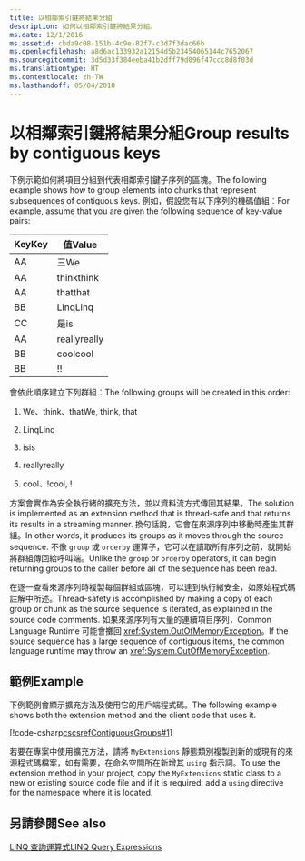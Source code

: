 ```yaml
---
title: 以相鄰索引鍵將結果分組
description: 如何以相鄰索引鍵將結果分組。
ms.date: 12/1/2016
ms.assetid: cbda9c08-151b-4c9e-82f7-c3d7f3dac66b
ms.openlocfilehash: a8d6ac133932a12154d5b23454065144c7652067
ms.sourcegitcommit: 3d5d33f384eeba41b2dff79d096f47ccc8d8f03d
ms.translationtype: HT
ms.contentlocale: zh-TW
ms.lasthandoff: 05/04/2018
---
```

# <a name="group-results-by-contiguous-keys"></a><span data-ttu-id="2e638-103">以相鄰索引鍵將結果分組</span><span class="sxs-lookup"><span data-stu-id="2e638-103">Group results by contiguous keys</span></span>

<span data-ttu-id="2e638-104">下例示範如何將項目分組到代表相鄰索引鍵子序列的區塊。</span><span class="sxs-lookup"><span data-stu-id="2e638-104">The following example shows how to group elements into chunks that represent subsequences of contiguous keys.</span></span> <span data-ttu-id="2e638-105">例如，假設您有以下序列的機碼值組︰</span><span class="sxs-lookup"><span data-stu-id="2e638-105">For example, assume that you are given the following sequence of key-value pairs:</span></span>  
  
|<span data-ttu-id="2e638-106">Key</span><span class="sxs-lookup"><span data-stu-id="2e638-106">Key</span></span>|<span data-ttu-id="2e638-107">值</span><span class="sxs-lookup"><span data-stu-id="2e638-107">Value</span></span>|  
|---------|-----------|  
|<span data-ttu-id="2e638-108">A</span><span class="sxs-lookup"><span data-stu-id="2e638-108">A</span></span>|<span data-ttu-id="2e638-109">三</span><span class="sxs-lookup"><span data-stu-id="2e638-109">We</span></span>|  
|<span data-ttu-id="2e638-110">A</span><span class="sxs-lookup"><span data-stu-id="2e638-110">A</span></span>|<span data-ttu-id="2e638-111">think</span><span class="sxs-lookup"><span data-stu-id="2e638-111">think</span></span>|  
|<span data-ttu-id="2e638-112">A</span><span class="sxs-lookup"><span data-stu-id="2e638-112">A</span></span>|<span data-ttu-id="2e638-113">that</span><span class="sxs-lookup"><span data-stu-id="2e638-113">that</span></span>|  
|<span data-ttu-id="2e638-114">B</span><span class="sxs-lookup"><span data-stu-id="2e638-114">B</span></span>|<span data-ttu-id="2e638-115">Linq</span><span class="sxs-lookup"><span data-stu-id="2e638-115">Linq</span></span>|  
|<span data-ttu-id="2e638-116">C</span><span class="sxs-lookup"><span data-stu-id="2e638-116">C</span></span>|<span data-ttu-id="2e638-117">是</span><span class="sxs-lookup"><span data-stu-id="2e638-117">is</span></span>|  
|<span data-ttu-id="2e638-118">A</span><span class="sxs-lookup"><span data-stu-id="2e638-118">A</span></span>|<span data-ttu-id="2e638-119">really</span><span class="sxs-lookup"><span data-stu-id="2e638-119">really</span></span>|  
|<span data-ttu-id="2e638-120">B</span><span class="sxs-lookup"><span data-stu-id="2e638-120">B</span></span>|<span data-ttu-id="2e638-121">cool</span><span class="sxs-lookup"><span data-stu-id="2e638-121">cool</span></span>|  
|<span data-ttu-id="2e638-122">B</span><span class="sxs-lookup"><span data-stu-id="2e638-122">B</span></span>|<span data-ttu-id="2e638-123">!</span><span class="sxs-lookup"><span data-stu-id="2e638-123">!</span></span>|  
  
 <span data-ttu-id="2e638-124">會依此順序建立下列群組︰</span><span class="sxs-lookup"><span data-stu-id="2e638-124">The following groups will be created in this order:</span></span>  
  
1.  <span data-ttu-id="2e638-125">We、think、that</span><span class="sxs-lookup"><span data-stu-id="2e638-125">We, think, that</span></span>  
  
2.  <span data-ttu-id="2e638-126">Linq</span><span class="sxs-lookup"><span data-stu-id="2e638-126">Linq</span></span>  
  
3.  <span data-ttu-id="2e638-127">is</span><span class="sxs-lookup"><span data-stu-id="2e638-127">is</span></span>  
  
4.  <span data-ttu-id="2e638-128">really</span><span class="sxs-lookup"><span data-stu-id="2e638-128">really</span></span>  
  
5.  <span data-ttu-id="2e638-129">cool、!</span><span class="sxs-lookup"><span data-stu-id="2e638-129">cool, !</span></span>  
  
 <span data-ttu-id="2e638-130">方案會實作為安全執行緒的擴充方法，並以資料流方式傳回其結果。</span><span class="sxs-lookup"><span data-stu-id="2e638-130">The solution is implemented as an extension method that is thread-safe and that returns its results in a streaming manner.</span></span> <span data-ttu-id="2e638-131">換句話說，它會在來源序列中移動時產生其群組。</span><span class="sxs-lookup"><span data-stu-id="2e638-131">In other words, it produces its groups as it moves through the source sequence.</span></span> <span data-ttu-id="2e638-132">不像 `group` 或 `orderby` 運算子，它可以在讀取所有序列之前，就開始將群組傳回給呼叫端。</span><span class="sxs-lookup"><span data-stu-id="2e638-132">Unlike the `group` or `orderby` operators, it can begin returning groups to the caller before all of the sequence has been read.</span></span>  
  
 <span data-ttu-id="2e638-133">在逐一查看來源序列時複製每個群組或區塊，可以達到執行緒安全，如原始程式碼註解中所述。</span><span class="sxs-lookup"><span data-stu-id="2e638-133">Thread-safety is accomplished by making a copy of each group or chunk as the source sequence is iterated, as explained in the source code comments.</span></span> <span data-ttu-id="2e638-134">如果來源序列有大量的連續項目序列，Common Language Runtime 可能會擲回 <xref:System.OutOfMemoryException>。</span><span class="sxs-lookup"><span data-stu-id="2e638-134">If the source sequence has a large sequence of contiguous items, the common language runtime may throw an <xref:System.OutOfMemoryException>.</span></span>  
  
## <a name="example"></a><span data-ttu-id="2e638-135">範例</span><span class="sxs-lookup"><span data-stu-id="2e638-135">Example</span></span>  
 <span data-ttu-id="2e638-136">下例範例會顯示擴充方法及使用它的用戶端程式碼。</span><span class="sxs-lookup"><span data-stu-id="2e638-136">The following example shows both the extension method and the client code that uses it.</span></span>  
  
 [!code-csharp[cscsrefContiguousGroups#1](../../../samples/snippets/csharp/concepts/linq/how-to-group-results-by-contiguous-keys_1.cs)]  
  
 <span data-ttu-id="2e638-137">若要在專案中使用擴充方法，請將 `MyExtensions` 靜態類別複製到新的或現有的來源程式碼檔案，如有需要，在命名空間所在新增其 `using` 指示詞。</span><span class="sxs-lookup"><span data-stu-id="2e638-137">To use the extension method in your project, copy the `MyExtensions` static class to a new or existing source code file and if it is required, add a `using` directive for the namespace where it is located.</span></span>  
  
## <a name="see-also"></a><span data-ttu-id="2e638-138">另請參閱</span><span class="sxs-lookup"><span data-stu-id="2e638-138">See also</span></span>  
 [<span data-ttu-id="2e638-139">LINQ 查詢運算式</span><span class="sxs-lookup"><span data-stu-id="2e638-139">LINQ Query Expressions</span></span>](index.md)  
 
